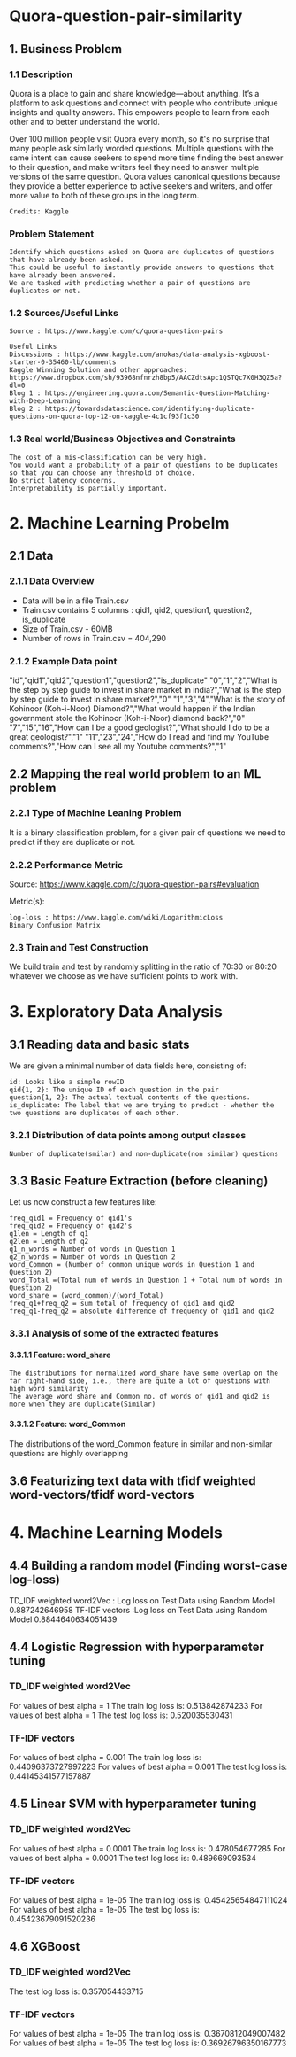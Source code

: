 # Quora-question-pair-similarity
## 1. Business Problem
### 1.1 Description

Quora is a place to gain and share knowledge—about anything. It’s a platform to ask questions and connect with people who contribute unique insights and quality answers. This empowers people to learn from each other and to better understand the world.

Over 100 million people visit Quora every month, so it's no surprise that many people ask similarly worded questions. Multiple questions with the same intent can cause seekers to spend more time finding the best answer to their question, and make writers feel they need to answer multiple versions of the same question. Quora values canonical questions because they provide a better experience to active seekers and writers, and offer more value to both of these groups in the long term.

    Credits: Kaggle

### Problem Statement

    Identify which questions asked on Quora are duplicates of questions that have already been asked.
    This could be useful to instantly provide answers to questions that have already been answered.
    We are tasked with predicting whether a pair of questions are duplicates or not.

### 1.2 Sources/Useful Links

    Source : https://www.kaggle.com/c/quora-question-pairs

    Useful Links
    Discussions : https://www.kaggle.com/anokas/data-analysis-xgboost-starter-0-35460-lb/comments
    Kaggle Winning Solution and other approaches: https://www.dropbox.com/sh/93968nfnrzh8bp5/AACZdtsApc1QSTQc7X0H3QZ5a?dl=0
    Blog 1 : https://engineering.quora.com/Semantic-Question-Matching-with-Deep-Learning
    Blog 2 : https://towardsdatascience.com/identifying-duplicate-questions-on-quora-top-12-on-kaggle-4c1cf93f1c30

### 1.3 Real world/Business Objectives and Constraints

    The cost of a mis-classification can be very high.
    You would want a probability of a pair of questions to be duplicates so that you can choose any threshold of choice.
    No strict latency concerns.
    Interpretability is partially important.

# 2. Machine Learning Probelm
## 2.1 Data
### 2.1.1 Data Overview

- Data will be in a file Train.csv
- Train.csv contains 5 columns : qid1, qid2, question1, question2, is_duplicate
- Size of Train.csv - 60MB
- Number of rows in Train.csv = 404,290
### 2.1.2 Example Data point

"id","qid1","qid2","question1","question2","is_duplicate"
"0","1","2","What is the step by step guide to invest in share market in india?","What is the step by step guide to invest in share market?","0"
"1","3","4","What is the story of Kohinoor (Koh-i-Noor) Diamond?","What would happen if the Indian government stole the Kohinoor (Koh-i-Noor) diamond back?","0"
"7","15","16","How can I be a good geologist?","What should I do to be a great geologist?","1"
"11","23","24","How do I read and find my YouTube comments?","How can I see all my Youtube comments?","1"

## 2.2 Mapping the real world problem to an ML problem
### 2.2.1 Type of Machine Leaning Problem

It is a binary classification problem, for a given pair of questions we need to predict if they are duplicate or not.
### 2.2.2 Performance Metric

Source: https://www.kaggle.com/c/quora-question-pairs#evaluation

Metric(s):

    log-loss : https://www.kaggle.com/wiki/LogarithmicLoss
    Binary Confusion Matrix

### 2.3 Train and Test Construction

We build train and test by randomly splitting in the ratio of 70:30 or 80:20 whatever we choose as we have sufficient points to work with.
# 3. Exploratory Data Analysis 
## 3.1 Reading data and basic stats 


We are given a minimal number of data fields here, consisting of:

    id: Looks like a simple rowID
    qid{1, 2}: The unique ID of each question in the pair
    question{1, 2}: The actual textual contents of the questions.
    is_duplicate: The label that we are trying to predict - whether the two questions are duplicates of each other.

### 3.2.1 Distribution of data points among output classes

    Number of duplicate(smilar) and non-duplicate(non similar) questions


## 3.3 Basic Feature Extraction (before cleaning)

Let us now construct a few features like:

    freq_qid1 = Frequency of qid1's
    freq_qid2 = Frequency of qid2's
    q1len = Length of q1
    q2len = Length of q2
    q1_n_words = Number of words in Question 1
    q2_n_words = Number of words in Question 2
    word_Common = (Number of common unique words in Question 1 and Question 2)
    word_Total =(Total num of words in Question 1 + Total num of words in Question 2)
    word_share = (word_common)/(word_Total)
    freq_q1+freq_q2 = sum total of frequency of qid1 and qid2
    freq_q1-freq_q2 = absolute difference of frequency of qid1 and qid2

### 3.3.1 Analysis of some of the extracted features 
#### 3.3.1.1 Feature: word_share 


    The distributions for normalized word_share have some overlap on the far right-hand side, i.e., there are quite a lot of questions with high word similarity
    The average word share and Common no. of words of qid1 and qid2 is more when they are duplicate(Similar)

#### 3.3.1.2 Feature: word_Common
The distributions of the word_Common feature in similar and non-similar questions are highly overlapping
## 3.6 Featurizing text data with tfidf weighted word-vectors/tfidf word-vectors

# 4. Machine Learning Models
## 4.4 Building a random model (Finding worst-case log-loss)
TD_IDF weighted word2Vec : Log loss on Test Data using Random Model 0.887242646958
TF-IDF vectors           :Log loss on Test Data using Random Model 0.8844640634051439

## 4.4 Logistic Regression with hyperparameter tuning
### TD_IDF weighted word2Vec
For values of best alpha =  1 The train log loss is: 0.513842874233
For values of best alpha =  1 The test log loss is: 0.520035530431
### TF-IDF vectors 
For values of best alpha =  0.001 The train log loss is: 0.44096373727997223
For values of best alpha =  0.001 The test log loss is: 0.44145341577157887
## 4.5 Linear SVM with hyperparameter tuning 
### TD_IDF weighted word2Vec
For values of best alpha =  0.0001 The train log loss is: 0.478054677285
For values of best alpha =  0.0001 The test log loss is: 0.489669093534
### TF-IDF vectors
For values of best alpha =  1e-05 The train log loss is: 0.45425654847111024
For values of best alpha =  1e-05 The test log loss is: 0.45423679091520236
## 4.6 XGBoost 
### TD_IDF weighted word2Vec
The test log loss is: 0.357054433715
### TF-IDF vectors
For values of best alpha =  1e-05 The train log loss is: 0.3670812049007482
For values of best alpha =  1e-05 The test log loss is: 0.36926796350167773
